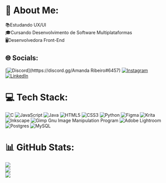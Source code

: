 # 💫 About Me:
📚Estudando UX/UI<br>🎓Cursando Desenvolvimento de Software Multiplataformas<br>🖥️Desenvolvedora Front-End


## 🌐 Socials:
[![Discord](https://img.shields.io/badge/Discord-%237289DA.svg?logo=discord&logoColor=white)](htttps://discord.gg/Amanda Ribeiro#6457) [![Instagram](https://img.shields.io/badge/Instagram-%23E4405F.svg?logo=Instagram&logoColor=white)](https://instagram.com/amandribeiro.s/) [![LinkedIn](https://img.shields.io/badge/LinkedIn-%230077B5.svg?logo=linkedin&logoColor=white)](https://linkedin.com/in/amanda-ribeiro-93a782219/) 

# 💻 Tech Stack:
![C](https://img.shields.io/badge/c-%2300599C.svg?style=for-the-badge&logo=c&logoColor=white) ![JavaScript](https://img.shields.io/badge/javascript-%23323330.svg?style=for-the-badge&logo=javascript&logoColor=%23F7DF1E) ![Java](https://img.shields.io/badge/java-%23ED8B00.svg?style=for-the-badge&logo=java&logoColor=white) ![HTML5](https://img.shields.io/badge/html5-%23E34F26.svg?style=for-the-badge&logo=html5&logoColor=white) ![CSS3](https://img.shields.io/badge/css3-%231572B6.svg?style=for-the-badge&logo=css3&logoColor=white) ![Python](https://img.shields.io/badge/python-3670A0?style=for-the-badge&logo=python&logoColor=ffdd54) 	![Figma](https://img.shields.io/badge/figma-%23F24E1E.svg?style=for-the-badge&logo=figma&logoColor=white) ![Krita](https://img.shields.io/badge/Krita-203759?style=for-the-badge&logo=krita&logoColor=EEF37B) ![Inkscape](https://img.shields.io/badge/Inkscape-e0e0e0?style=for-the-badge&logo=inkscape&logoColor=080A13) ![Gimp Gnu Image Manipulation Program](https://img.shields.io/badge/Gimp-657D8B?style=for-the-badge&logo=gimp&logoColor=FFFFFF) ![Adobe Lightroom](https://img.shields.io/badge/Adobe%20Lightroom-31A8FF.svg?style=for-the-badge&logo=Adobe%20Lightroom&logoColor=white) ![Postgres](https://img.shields.io/badge/postgres-%23316192.svg?style=for-the-badge&logo=postgresql&logoColor=white) ![MySQL](https://img.shields.io/badge/mysql-%2300f.svg?style=for-the-badge&logo=mysql&logoColor=white)
# 📊 GitHub Stats:
![](https://github-readme-stats.vercel.app/api?username=amandaSribeiro&theme=blueberry&hide_border=false&include_all_commits=false&count_private=false)<br/>
![](https://github-readme-streak-stats.herokuapp.com/?user=amandaSribeiro&theme=blueberry&hide_border=false)<br/>
![](https://github-readme-stats.vercel.app/api/top-langs/?username=amandaSribeiro&theme=blueberry&hide_border=false&include_all_commits=false&count_private=false&layout=compact)
